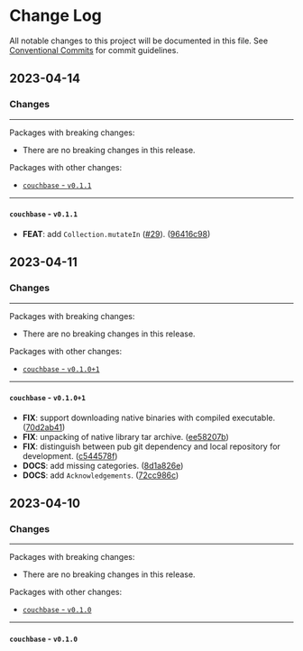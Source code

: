 # Change Log

All notable changes to this project will be documented in this file.
See [Conventional Commits](https://conventionalcommits.org) for commit guidelines.

## 2023-04-14

### Changes

---

Packages with breaking changes:

 - There are no breaking changes in this release.

Packages with other changes:

 - [`couchbase` - `v0.1.1`](#couchbase---v011)

---

#### `couchbase` - `v0.1.1`

 - **FEAT**: add `Collection.mutateIn` ([#29](https://github.com/blaugold/couchbase-dart/issues/29)). ([96416c98](https://github.com/blaugold/couchbase-dart/commit/96416c983c7eadc87403661f54b639540a8514f1))


## 2023-04-11

### Changes

---

Packages with breaking changes:

 - There are no breaking changes in this release.

Packages with other changes:

 - [`couchbase` - `v0.1.0+1`](#couchbase---v0101)

---

#### `couchbase` - `v0.1.0+1`

 - **FIX**: support downloading native binaries with compiled executable. ([70d2ab41](https://github.com/blaugold/couchbase-dart/commit/70d2ab41770d589a02c4d164605130a70a1a6088))
 - **FIX**: unpacking of native library tar archive. ([ee58207b](https://github.com/blaugold/couchbase-dart/commit/ee58207bb0020547c81033566df51685b5f41bb2))
 - **FIX**: distinguish between pub git dependency and local repository for development. ([c544578f](https://github.com/blaugold/couchbase-dart/commit/c544578f5f4348b24ba26b6a99dc3d8144a26196))
 - **DOCS**: add missing categories. ([8d1a826e](https://github.com/blaugold/couchbase-dart/commit/8d1a826eda2eefc10fda277dc987fc7aa81dacdd))
 - **DOCS**: add `Acknowledgements`. ([72cc986c](https://github.com/blaugold/couchbase-dart/commit/72cc986c48e625c944167a26b46d6b05ea83320c))


## 2023-04-10

### Changes

---

Packages with breaking changes:

 - There are no breaking changes in this release.

Packages with other changes:

 - [`couchbase` - `v0.1.0`](#couchbase---v010)

---

#### `couchbase` - `v0.1.0`

